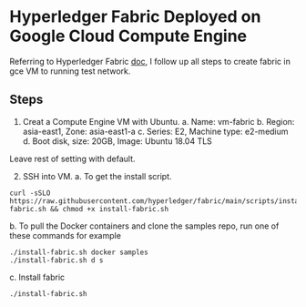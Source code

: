 # Hyperledger Fabric Deployed on Google Cloud Compute Engine

Referring to Hyperledger Fabric  [doc](https://hyperledger-fabric.readthedocs.io/en/latest/prereqs.html), I follow up all steps to create fabric in gce VM to running test network.

 


## Steps

1. Creat a Compute Engine VM with Ubuntu.
a. Name: vm-fabric
b. Region: asia-east1, Zone: asia-east1-a
c. Series: E2, Machine type: e2-medium
d. Boot disk, size: 20GB, Image: Ubuntu 18.04 TLS

Leave rest of setting with default.

2. SSH into VM.
 a. To get the install script.
```
curl -sSLO https://raw.githubusercontent.com/hyperledger/fabric/main/scripts/install-fabric.sh && chmod +x install-fabric.sh
```

b. To pull the Docker containers and clone the samples repo, run one of these commands for example
```
./install-fabric.sh docker samples
./install-fabric.sh d s
```
c. Install fabric
```
./install-fabric.sh 
```
